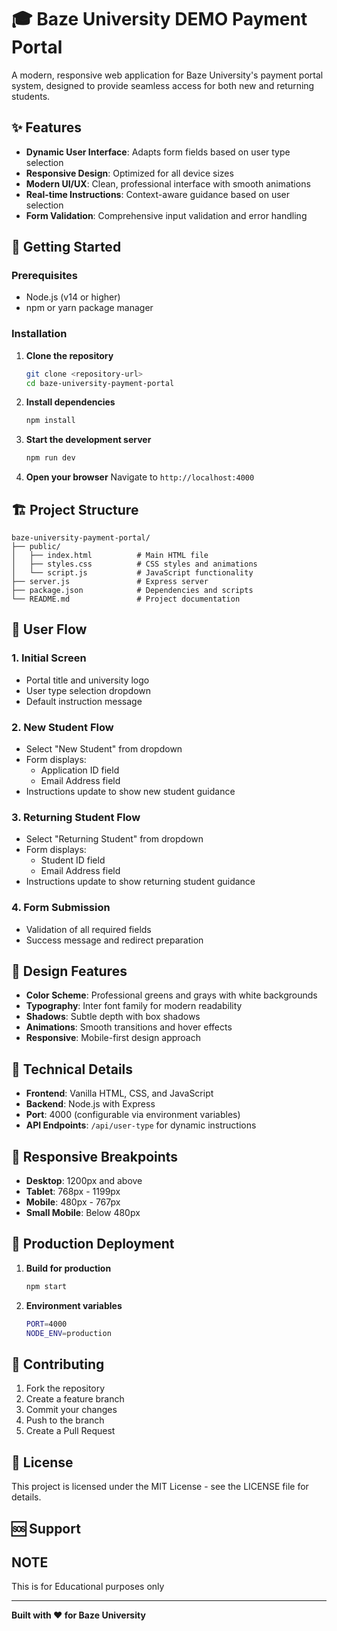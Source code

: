 # 🎓 Baze University DEMO Payment Portal

A modern, responsive web application for Baze University's payment portal system, designed to provide seamless access for both new and returning students.

## ✨ Features

- **Dynamic User Interface**: Adapts form fields based on user type selection
- **Responsive Design**: Optimized for all device sizes
- **Modern UI/UX**: Clean, professional interface with smooth animations
- **Real-time Instructions**: Context-aware guidance based on user selection
- **Form Validation**: Comprehensive input validation and error handling

## 🚀 Getting Started

### Prerequisites

- Node.js (v14 or higher)
- npm or yarn package manager

### Installation

1. **Clone the repository**
   ```bash
   git clone <repository-url>
   cd baze-university-payment-portal
   ```

2. **Install dependencies**
   ```bash
   npm install
   ```

3. **Start the development server**
   ```bash
   npm run dev
   ```

4. **Open your browser**
   Navigate to `http://localhost:4000`

## 🏗️ Project Structure

```
baze-university-payment-portal/
├── public/
│   ├── index.html          # Main HTML file
│   ├── styles.css          # CSS styles and animations
│   └── script.js           # JavaScript functionality
├── server.js               # Express server
├── package.json            # Dependencies and scripts
└── README.md               # Project documentation
```

## 🎯 User Flow

### 1. Initial Screen
- Portal title and university logo
- User type selection dropdown
- Default instruction message

### 2. New Student Flow
- Select "New Student" from dropdown
- Form displays:
  - Application ID field
  - Email Address field
- Instructions update to show new student guidance

### 3. Returning Student Flow
- Select "Returning Student" from dropdown
- Form displays:
  - Student ID field
  - Email Address field
- Instructions update to show returning student guidance

### 4. Form Submission
- Validation of all required fields
- Success message and redirect preparation

## 🎨 Design Features

- **Color Scheme**: Professional greens and grays with white backgrounds
- **Typography**: Inter font family for modern readability
- **Shadows**: Subtle depth with box shadows
- **Animations**: Smooth transitions and hover effects
- **Responsive**: Mobile-first design approach

## 🔧 Technical Details

- **Frontend**: Vanilla HTML, CSS, and JavaScript
- **Backend**: Node.js with Express
- **Port**: 4000 (configurable via environment variables)
- **API Endpoints**: `/api/user-type` for dynamic instructions

## 📱 Responsive Breakpoints

- **Desktop**: 1200px and above
- **Tablet**: 768px - 1199px
- **Mobile**: 480px - 767px
- **Small Mobile**: Below 480px

## 🚀 Production Deployment

1. **Build for production**
   ```bash
   npm start
   ```

2. **Environment variables**
   ```bash
   PORT=4000
   NODE_ENV=production
   ```

## 🤝 Contributing

1. Fork the repository
2. Create a feature branch
3. Commit your changes
4. Push to the branch
5. Create a Pull Request

## 📄 License

This project is licensed under the MIT License - see the LICENSE file for details.

## 🆘 Support

## NOTE

This is for Educational purposes only 



---

**Built with ❤️ for Baze University**
